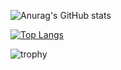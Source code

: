 
![Anurag's GitHub stats](https://github-readme-stats.vercel.app/api?username=HIGH238&show_icons=true&theme=tokyonight&hide_border=true&count_private=trueinclude_all_commits=true&border_radius=20custom_title=My-GitHub-Stats&border_radius=20&include_all_commits=true)

[![Top Langs](https://github-readme-stats.vercel.app/api/top-langs/?username=HIGH238&layout=compact&theme=tokyonight&hide_border=true&border_radius=20)](https://github.com/anuraghazra/github-readme-stats)


![trophy](https://github-profile-trophy.vercel.app/?username=HIGH238&no-frame=true&theme=darkhub&margin-w=20)



